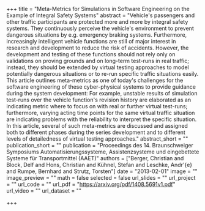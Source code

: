 +++
title = "Meta-Metrics for Simulations in Software Engineering on the Example of Integral Safety Systems"
abstract = "Vehicle's passengers and other traffic participants are protected more and more by integral safety systems. They continuously perceive the vehicle's environment to prevent dangerous situations by e.g. emergency braking systems. Furthermore, increasingly intelligent vehicle functions are still of major interest in research and development to reduce the risk of accidents. However, the development and testing of these functions should not rely only on validations on proving grounds and on long-term test-runs in real traffic; instead, they should be extended by virtual testing approaches to model potentially dangerous situations or to re-run specific traffic situations easily. This article outlines meta-metrics as one of today's challenges for the software engineering of these cyber-physical systems to provide guidance during the system development: For example, unstable results of simulation test-runs over the vehicle function's revision history are elaborated as an indicating metric where to focus on with real or further virtual test-runs; furthermore, varying acting time points for the same virtual traffic situation are indicating problems with the reliability to interpret the specific situation. In this article, several of such meta-metrics are discussed and assigned both to different phases during the series development and to different levels of detailedness of virtual testing approaches."
abstract_short = ""
publication_short = ""
publication = "Proceedings des 14. Braunschweiger Symposiums Automatisierungssysteme, Assistenzsysteme und eingebettete Systeme für Transportmittel (AAET)"
authors = ["Berger, Christian and Block, Delf and Hons, Christian and Kühnel, Stefan and Leschke, Andr'{e} and Rumpe, Bernhard and Strutz, Torsten"]
date = "2013-02-01"
image = ""
image_preview = ""
math = false
selected = false
url_slides = ""
url_project = ""
url_code = ""
url_pdf = "https://arxiv.org/pdf/1408.5691v1.pdf"
url_video = ""
url_dataset = ""

+++

